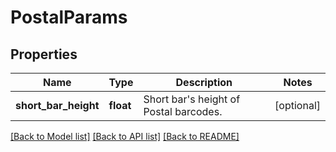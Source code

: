 # PostalParams

## Properties
Name | Type | Description | Notes
------------ | ------------- | ------------- | -------------
**short_bar_height** | **float** | Short bar&#39;s height of Postal barcodes.              | [optional] 

[[Back to Model list]](../README.md#documentation-for-models) [[Back to API list]](../README.md#documentation-for-api-endpoints) [[Back to README]](../README.md)


